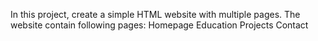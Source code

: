 In this project, create a simple HTML  website with multiple pages. 
The website contain following pages:
  Homepage
  Education
  Projects
  Contact 
